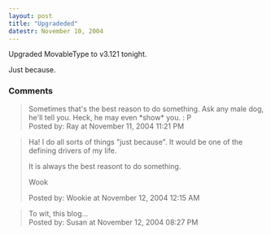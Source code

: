 ```yaml
---
layout: post
title: "Upgradeded"
datestr: November 10, 2004
---
```


Upgraded MovableType to v3.121 tonight.

Just because.

### Comments

<blockquote>
Sometimes that's the best reason to do something. Ask any male dog, he'll tell you. Heck, he may even *show* you.  : P
<div class="comment-meta">Posted by: Ray at November 11, 2004 11:21 PM</div> </blockquote>

<blockquote>
Ha!  I do all sorts of things "just because".  It would be one of the defining drivers of my life.

It is always the best reasont to do something.

Wook
<div class="comment-meta">Posted by: Wookie at November 12, 2004 12:15 AM</div> </blockquote>

<blockquote>
To wit, this blog...
<div class="comment-meta">Posted by: Susan at November 12, 2004 08:27 PM</div> </blockquote>

